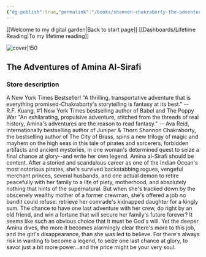 ```yaml
---
{"dg-publish":true,"permalink":"/books/shannon-chakraborty-the-adventures-of-amina-al-sirafi/","title":"\"The Adventures of Amina Al-Sirafi\""}
---
```


[[Welcome to my digital garden\|Back to start page]]
[[Dashboards/Lifetime Reading\|To my lifetime reading]]



![cover|150](http://books.google.com/books/content?id=NYMD0AEACAAJ&printsec=frontcover&img=1&zoom=1&source=gbs_api)

## The Adventures of Amina Al-Sirafi

### Store description

A New York Times Bestseller! "A thrilling, transportative adventure that is everything promised-Chakraborty's storytelling is fantasy at its best." -- R.F. Kuang, #1 New York Times bestselling author of Babel and The Poppy War "An exhilarating, propulsive adventure, stitched from the threads of real history, Amina's adventures are the reason to read fantasy." -- Ava Reid, internationally bestselling author of Juniper & Thorn Shannon Chakraborty, the bestselling author of The City of Brass, spins a new trilogy of magic and mayhem on the high seas in this tale of pirates and sorcerers, forbidden artifacts and ancient mysteries, in one woman's determined quest to seize a final chance at glory--and write her own legend. Amina al-Sirafi should be content. After a storied and scandalous career as one of the Indian Ocean's most notorious pirates, she's survived backstabbing rogues, vengeful merchant princes, several husbands, and one actual demon to retire peacefully with her family to a life of piety, motherhood, and absolutely nothing that hints of the supernatural. But when she's tracked down by the obscenely wealthy mother of a former crewman, she's offered a job no bandit could refuse: retrieve her comrade's kidnapped daughter for a kingly sum. The chance to have one last adventure with her crew, do right by an old friend, and win a fortune that will secure her family's future forever? It seems like such an obvious choice that it must be God's will. Yet the deeper Amina dives, the more it becomes alarmingly clear there's more to this job, and the girl's disappearance, than she was led to believe. For there's always risk in wanting to become a legend, to seize one last chance at glory, to savor just a bit more power...and the price might be your very soul.


```